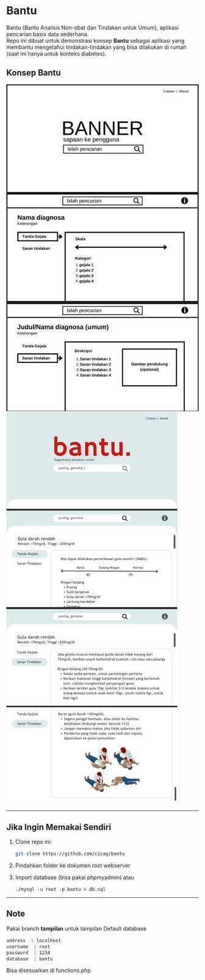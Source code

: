 # Bantu
Bantu (Bantu Analisis Non-obat dan Tindakan untuk Umum), aplikasi pencarian basis data sederhana.  
Repo ini dibuat untuk demonstrasi konsep **Bantu** sebagai aplikasi yang membantu mengetahui tindakan-tindakan yang bisa dilakukan di rumah (saat ini hanya untuk konteks diabetes).

## Konsep Bantu
![Gambar 1](images/1.png)  
![Gambar 2](images/2.png)

---

## Jika Ingin Memakai Sendiri
1. Clone repo ini:
   
   ```bash
   git clone https://github.com/cicag/bantu
   ```
3. Pindahkan folder ke dokumen root webserver
4. Import database (bisa pakai phpmyadmin) atau
   
   ```
   ./mysql -u root -p bantu < db.sql
   ```
---
## Note
Pakai branch **tampilan** untuk tampilan
Default database  

```
address  : localhost
username  : root
password  : 1234
database  : bantu
```
Bisa disesuaikan di functions.php
